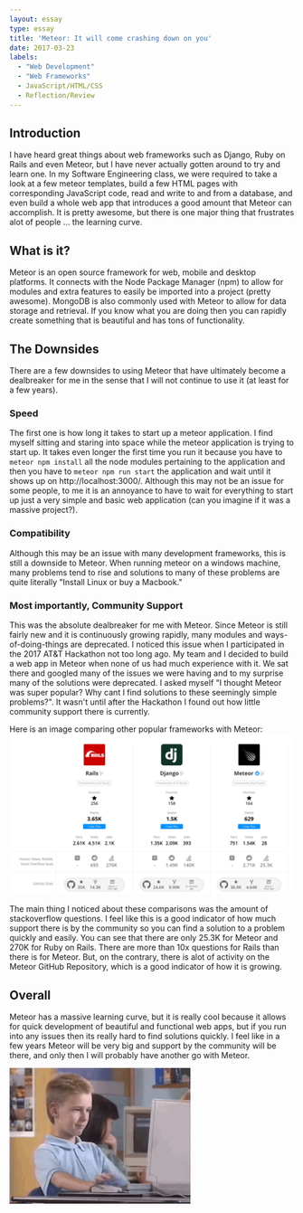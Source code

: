 ```yaml
---
layout: essay
type: essay
title: 'Meteor: It will come crashing down on you'
date: 2017-03-23
labels:
  - "Web Development"
  - "Web Frameworks"
  - JavaScript/HTML/CSS
  - Reflection/Review
---
```


## Introduction
I have heard great things about web frameworks such as Django, Ruby on Rails and even Meteor, but I have never actually gotten around to try and learn one. In my Software Engineering class, we were required to take a look at a few meteor templates, build a few HTML pages with corresponding JavaScript code, read and write to and from a database, and even build a whole web app that introduces a good amount that Meteor can accomplish. It is pretty awesome, but there is one major thing that frustrates alot of people ... the learning curve.


## What is it?
Meteor is an open source framework for web, mobile and desktop platforms. It connects with the Node Package Manager (npm) to allow for modules and extra features to easily be imported into a project (pretty awesome). MongoDB is also commonly used with Meteor to allow for data storage and retrieval. If you know what you are doing then you can rapidly create something that is beautiful and has tons of functionality. 

## The Downsides
There are a few downsides to using Meteor that have ultimately become a dealbreaker for me in the sense that I will not continue to use it (at least for a few years). 

### Speed
The first one is how long it takes to start up a meteor application. I find myself sitting and staring into space while the meteor application is trying to start up. It takes even longer the first time you run it because you have to `meteor npm install` all the node modules pertaining to the application and then you have to `meteor npm run start` the application and wait until it shows up on http://localhost:3000/. Although this may not be an issue for some people, to me it is an annoyance to have to wait for everything to start up just a very simple and basic web application (can you imagine if it was a massive project?).

### Compatibility
Although this may be an issue with many development frameworks, this is still a downside to Meteor. When running meteor on a windows machine, many problems tend to rise and solutions to many of these problems are quite literally "Install Linux or buy a Macbook." 

### Most importantly, Community Support
This was the absolute dealbreaker for me with Meteor. Since Meteor is still fairly new and it is continuously growing rapidly, many modules and ways-of-doing-things are deprecated. I noticed this issue when I participated in the 2017 AT&T Hackathon not too long ago. My team and I decided to build a web app in Meteor when none of us had much experience with it. We sat there and googled many of the issues we were having and to my surprise many of the solutions were deprecated. I asked myself "I thought Meteor was super popular? Why cant I find solutions to these seemingly simple problems?". It wasn't until after the Hackathon I found out how little community support there is currently. 

Here is an image comparing other popular frameworks with Meteor:
<img class="ui medium right spaced image" src="../images/compare-meteor.png">

The main thing I noticed about these comparisons was the amount of stackoverflow questions. I feel like this is a good indicator of how much support there is by the community so you can find a solution to a problem quickly and easily. You can see that there are only 25.3K for Meteor and 270K for Ruby on Rails. There are more than 10x questions for Rails than there is for Meteor. But, on the contrary, there is alot of activity on the Meteor GitHub Repository, which is a good indicator of how it is growing. 

## Overall
Meteor has a massive learning curve, but it is really cool because it allows for quick development of beautiful and functional web apps, but if you run into any issues then its really hard to find solutions quickly. I feel like in a few years Meteor will be very big and support by the community will be there, and only then I will probably have another go with Meteor. 


<img class="ui medium right spaced image" src="../images/thumbs-up.gif">
